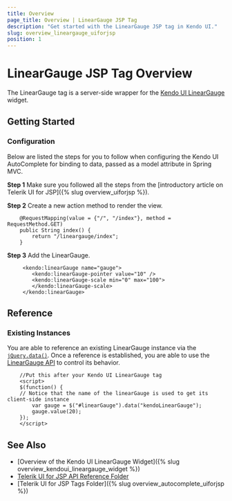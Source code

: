 ```yaml
---
title: Overview
page_title: Overview | LinearGauge JSP Tag
description: "Get started with the LinearGauge JSP tag in Kendo UI."
slug: overview_lineargauge_uiforjsp
position: 1
---
```


# LinearGauge JSP Tag Overview

The LinearGauge tag is a server-side wrapper for the [Kendo UI LinearGauge](/api/javascript/dataviz/ui/lineargauge) widget.

## Getting Started

### Configuration

Below are listed the steps for you to follow when configuring the Kendo UI AutoComplete for binding to data, passed as a model attribute in Spring MVC.

**Step 1** Make sure you followed all the steps from the [introductory article on Telerik UI for JSP]({% slug overview_uiforjsp %}).

**Step 2** Create a new action method to render the view.



        @RequestMapping(value = {"/", "/index"}, method = RequestMethod.GET)
        public String index() {
            return "/lineargauge/index";
        }

**Step 3** Add the LinearGauge.



         <kendo:linearGauge name="gauge">
            <kendo:linearGauge-pointer value="10" />
            <kendo:linearGauge-scale min="0" max="100">
            </kendo:linearGauge-scale>
         </kendo:linearGauge>

## Reference

### Existing Instances

You are able to reference an existing LinearGauge instance via the [`jQuery.data()`](http://api.jquery.com/jQuery.data/). Once a reference is established, you are able to use the [LinearGauge API](/api/javascript/dataviz/ui/lineargauge#methods) to control its behavior.



        //Put this after your Kendo UI LinearGauge tag
        <script>
        $(function() {
        // Notice that the name of the linearGauge is used to get its client-side instance
            var gauge = $("#linearGauge").data("kendoLinearGauge");
            gauge.value(20);
        });
        </script>

## See Also

* [Overview of the Kendo UI LinearGauge Widget]({% slug overview_kendoui_lineargauge_widget %})
* [Telerik UI for JSP API Reference Folder](/api/jsp/autocomplete/animation)
* [Telerik UI for JSP Tags Folder]({% slug overview_autocomplete_uiforjsp %})
